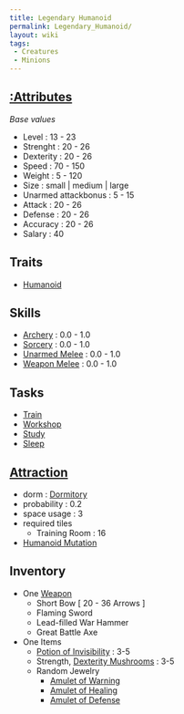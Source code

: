 ```yaml
---
title: Legendary Humanoid
permalink: Legendary_Humanoid/
layout: wiki
tags:
 - Creatures
 - Minions
---
```


[:Attributes](:Attributes "wikilink")
-------------------------------------

*Base values*

-   Level : 13 - 23
-   Strenght : 20 - 26
-   Dexterity : 20 - 26
-   Speed : 70 - 150
-   Weight : 5 - 120
-   Size : small | medium | large
-   Unarmed attackbonus : 5 - 15
-   Attack : 20 - 26
-   Defense : 20 - 26
-   Accuracy : 20 - 26
-   Salary : 40

Traits
------

-   [Humanoid](:Traits#Humanoid "wikilink")

Skills
------

-   [Archery](:Skills#Archery "wikilink") : 0.0 - 1.0
-   [Sorcery](:Skills#Sorcery "wikilink") : 0.0 - 1.0
-   [Unarmed Melee](:Skills#Unarmed_Melee "wikilink") : 0.0 - 1.0
-   [Weapon Melee](:Skills#Weapon_Melee "wikilink") : 0.0 - 1.0

Tasks
-----

-   [Train](:Training_Room "wikilink")
-   [Workshop](:Manufactories "wikilink")
-   [Study](:Library "wikilink")
-   [Sleep](:Dormitory "wikilink")

[Attraction](:Immigration "wikilink")
-------------------------------------

-   dorm : [Dormitory](:Dormitory "wikilink")
-   probability : 0.2
-   space usage : 3
-   required tiles
    -   Training Room : 16
-   [Humanoid Mutation](:Technologies#Humanoid_Mutation "wikilink")

Inventory
---------

-   One [Weapon](:Weapons "wikilink")
    -   Short Bow \[ 20 - 36 Arrows \]
    -   Flaming Sword
    -   Lead-filled War Hammer
    -   Great Battle Axe
-   One Items
    -   [Potion of
        Invisibility](:Consumables#Potion_of_Invisibility "wikilink") :
        3-5
    -   Strength, [Dexterity
        Mushrooms](:Consumables#Dexterity_Mushroom "wikilink") : 3-5
    -   Random Jewelry
        -   [Amulet of Warning](:Jewelry#Amulet_of_Warning "wikilink")
        -   [Amulet of Healing](:Jewelry#Amulet_of_Healing "wikilink")
        -   [Amulet of Defense](:Jewelry#Amulet_of_Defense "wikilink")

